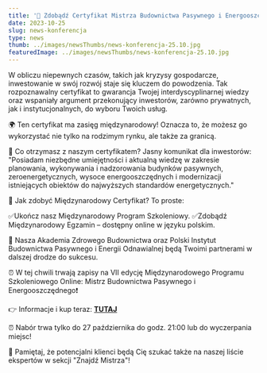 ```yaml
---
title: '🌟 Zdobądź Certyfikat Mistrza Budownictwa Pasywnego i Energooszczędnego! To bardzo porządny dokument! 🏆 '
date: 2023-10-25
slug: news-konferencja
type: news
thumb: ../images/newsThumbs/news-konferencja-25.10.jpg
featuredImage: ../images/newsThumbs/news-konferencja-25.10.jpg
---
```


W obliczu niepewnych czasów, takich jak kryzysy gospodarcze, inwestowanie w swój rozwój staje się kluczem do powodzenia. Tak rozpoznawalny certyfikat to gwarancja Twojej interdyscyplinarnej wiedzy oraz wspaniały argument przekonujący inwestorów, zarówno prywatnych, jak i instytucjonalnych, do wyboru Twoich usług.

🌍 Ten certyfikat ma zasięg międzynarodowy! Oznacza to, że możesz go wykorzystać nie tylko na rodzimym rynku, ale także za granicą.

🌟 Co otrzymasz z naszym certyfikatem? Jasny komunikat dla inwestorów: "Posiadam niezbędne umiejętności i aktualną wiedzę w zakresie planowania, wykonywania i nadzorowania budynków pasywnych, zeroenergetycznych, wysoce energooszczędnych i modernizacji istniejących obiektów do najwyższych standardów energetycznych."

🔴 Jak zdobyć Międzynarodowy Certyfikat? To proste:

✅Ukończ nasz Międzynarodowy Program Szkoleniowy.
✅Zdobądź Międzynarodowy Egzamin – dostępny online w języku polskim.

🎯 Nasza Akademia Zdrowego Budownictwa oraz Polski Instytut Budownictwa Pasywnego i Energii Odnawialnej będą Twoimi partnerami w dalszej drodze do sukcesu.

⏰ W tej chwili trwają zapisy na VII edycję Międzynarodowego Programu Szkoleniowego Online: Mistrz Budownictwa Pasywnego i Energooszczędnego❗

👉 Informacje i kup teraz: <a href="http://tiny.cc/NABOR-MBPiE-VII ">**TUTAJ**</a>

⏰ Nabór trwa tylko do 27 października do godz. 21:00 lub do wyczerpania miejsc!

🔴 Pamiętaj, że potencjalni klienci będą Cię szukać także na naszej liście ekspertów w sekcji "Znajdź Mistrza"!
